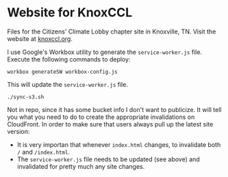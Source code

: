 # Website for KnoxCCL

Files for the Citizens' Climate Lobby chapter site in Knoxville, TN. Visit the
website at [knoxccl.org](http://knoxccl.org).

I use Google's Workbox utility to generate the `service-worker.js` file. Execute the following
commands to deploy:

    workbox generateSW workbox-config.js

This will update the `service-worker.js` file.

    ./sync-s3.sh

Not in repo, since it has some bucket info I don't want to publicize. It will tell you
what you need to do to create the appropriate invalidations on CloudFront. In order to make
sure that users always pull up the latest site version:

* It is very importan that whenever `index.html` changes, to invalidate both `/` and
  `/index.html`.
* The `service-worker.js` file needs to be updated (see above) and invalidated for pretty much
  any site changes.
